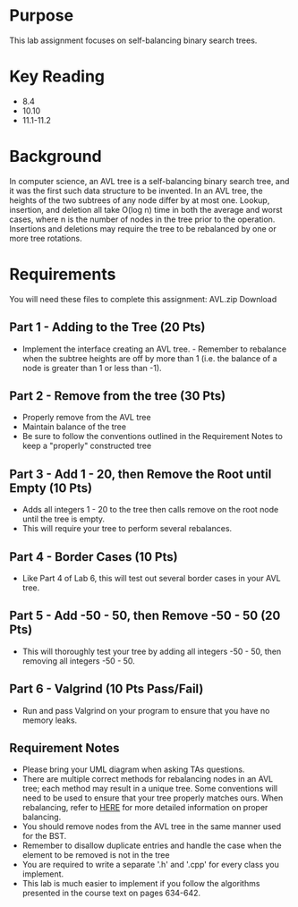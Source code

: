 # Purpose

This lab assignment focuses on self-balancing binary search trees.

# Key Reading

-   8.4
-   10.10
-   11.1-11.2

# Background

In computer science, an AVL tree is a self-balancing binary search tree, and it was the first such data structure to be invented. In an AVL tree, the heights of the two subtrees of any node differ by at most one. Lookup, insertion, and deletion all take O(log n) time in both the average and worst cases, where n is the number of nodes in the tree prior to the operation. Insertions and deletions may require the tree to be rebalanced by one or more tree rotations.

# Requirements

You will need these files to complete this assignment: AVL.zip Download

## Part 1 - Adding to the Tree (20 Pts)

-   Implement the interface creating an AVL tree. - Remember to rebalance when the subtree heights are off by more than 1 (i.e. the balance of a node is greater than 1 or less than -1).

## Part 2 - Remove from the tree (30 Pts)

-   Properly remove from the AVL tree
-   Maintain balance of the tree
-   Be sure to follow the conventions outlined in the Requirement Notes to keep a "properly" constructed tree

## Part 3 - Add 1 - 20, then Remove the Root until Empty (10 Pts)

-   Adds all integers 1 - 20 to the tree then calls remove on the root node until the tree is empty.
-   This will require your tree to perform several rebalances.

## Part 4 - Border Cases (10 Pts)

-   Like Part 4 of Lab 6, this will test out several border cases in your AVL tree.

## Part 5 - Add -50 - 50, then Remove -50 - 50 (20 Pts)

-   This will thoroughly test your tree by adding all integers -50 - 50, then removing all integers -50 - 50.

## Part 6 - Valgrind (10 Pts Pass/Fail)

-   Run and pass Valgrind on your program to ensure that you have no memory leaks.

## Requirement Notes

-   Please bring your UML diagram when asking TAs questions.
-   There are multiple correct methods for rebalancing nodes in an AVL tree; each method may result in a unique tree. Some conventions will need to be used to ensure that your tree properly matches ours. When rebalancing, refer to [HERE](https://www.cs.usfca.edu/~galles/visualization/AVLtree.html) for more detailed information on proper balancing.
-   You should remove nodes from the AVL tree in the same manner used for the BST.
-   Remember to disallow duplicate entries and handle the case when the element to be removed is not in the tree
-   You are required to write a separate '.h' and '.cpp' for every class you implement.
-   This lab is much easier to implement if you follow the algorithms presented in the course text on pages 634-642.
